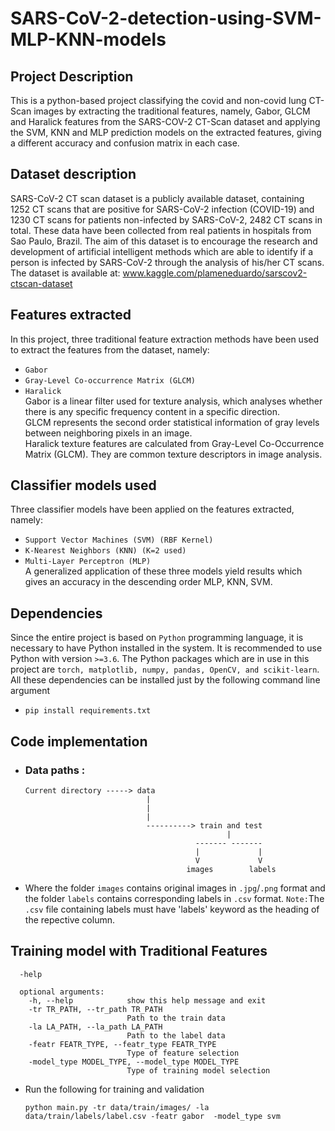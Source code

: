 # SARS-CoV-2-detection-using-SVM-MLP-KNN-models

## Project Description
This is a python-based project classifying the covid and non-covid lung CT-Scan images by extracting the traditional features, namely, Gabor, GLCM and Haralick features from the SARS-COV-2 CT-Scan dataset and applying the SVM, KNN and MLP prediction models on the extracted features, giving a different accuracy and confusion matrix in each case.

## Dataset description
SARS-CoV-2 CT scan dataset is a publicly available dataset, containing 1252 CT scans that are positive for SARS-CoV-2 infection (COVID-19) and 1230 CT scans for patients non-infected by SARS-CoV-2, 2482 CT scans in total. These data have been collected from real patients in hospitals from Sao Paulo, Brazil. The aim of this dataset is to encourage the research and development of artificial intelligent methods which are able to identify if a person is infected by SARS-CoV-2 through the analysis of his/her CT scans. The dataset is available at:
www.kaggle.com/plameneduardo/sarscov2-ctscan-dataset

## Features extracted
In this project, three traditional feature extraction methods have been used to extract the features from the dataset, namely:  
- `Gabor`  
-	`Gray-Level Co-occurrence Matrix (GLCM)`  
-	`Haralick`  
Gabor is a linear filter used for texture analysis, which analyses whether there is any specific frequency content in a specific direction.  
GLCM represents the second order statistical information of gray levels between neighboring pixels in an image.  
Haralick texture features are calculated from Gray-Level Co-Occurrence Matrix (GLCM). They are common texture descriptors in image analysis.

## Classifier models used
Three classifier models have been applied on the features extracted, namely:  
-	`Support Vector Machines (SVM) (RBF Kernel)`  
-	`K-Nearest Neighbors (KNN) (K=2 used)`  
-	`Multi-Layer Perceptron (MLP)`  
A generalized application of these three models yield results which gives an accuracy in the descending order MLP, KNN, SVM.

## Dependencies
Since the entire project is based on `Python` programming language, it is necessary to have Python installed in the system. It is recommended to use Python with version `>=3.6`.
The Python packages which are in use in this project are `torch, matplotlib, numpy, pandas, OpenCV, and scikit-learn`. All these dependencies can be installed just by the following command line argument
- `pip install requirements.txt`

## Code implementation
- ### Data paths :
      Current directory -----> data
                                 |
                                 |
                                 |               
                                 ----------> train and test 
                                                   |
                                            ------- -------
                                            |             |
                                            V             V
                                          images        labels
                               
- Where the folder `images` contains original images in `.jpg`/`.png` format and the folder `labels` contains corresponding labels in `.csv` format. 
  `Note:`The `.csv` file containing labels must have 'labels' keyword as the heading of the repective column.                                          
                                          
                                       
## Training model with Traditional Features
      -help

      optional arguments:
        -h, --help            show this help message and exit
        -tr TR_PATH, --tr_path TR_PATH
                              Path to the train data
        -la LA_PATH, --la_path LA_PATH
                              Path to the label data
        -featr FEATR_TYPE, --featr_type FEATR_TYPE
                              Type of feature selection
        -model_type MODEL_TYPE, --model_type MODEL_TYPE
                              Type of training model selection
        
   - Run the following for training and validation 
  
      `python main.py -tr data/train/images/ -la data/train/labels/label.csv -featr gabor  -model_type svm`
